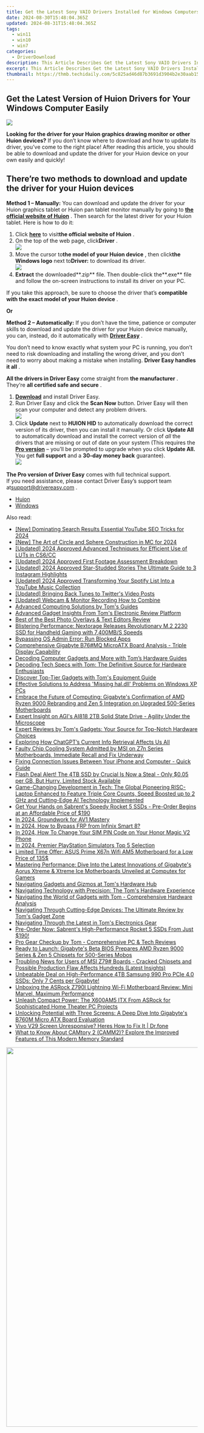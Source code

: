 ```yaml
---
title: Get the Latest Sony VAIO Drivers Installed for Windows Computers
date: 2024-08-30T15:48:04.365Z
updated: 2024-08-31T15:48:04.365Z
tags:
  - win11
  - win10
  - win7
categories:
  - DriverDownload
description: This Article Describes Get the Latest Sony VAIO Drivers Installed for Windows Computers
excerpt: This Article Describes Get the Latest Sony VAIO Drivers Installed for Windows Computers
thumbnail: https://thmb.techidaily.com/5c825ad46d87b3691d3904b2e30aab153935e0b73ee1b460d4fca7fb954d5641.jpg
---
```


## Get the Latest Version of Huion Drivers for Your Windows Computer Easily

![](https://images.drivereasy.com/wp-content/uploads/2018/12/snap000159-300x159.png)

 **Looking for the driver for your Huion graphics drawing monitor or other Huion devices?** If you don’t know where to download and how to update its driver, you’ve come to the right place! After reading this article, you should be able to download and update the driver for your Huion device on your own easily and quickly!

## **There’re two methods to download and update the driver for your Huion devices**

**Method 1 – Manually:**  You can download and update the driver for your Huion graphics tablet or Huion pan tablet monitor manually by going to **[the official website of Huion](https://www.huiontablet.com/)**  . Then search for the latest driver for your Huion tablet. Here is how to do it:

1. Click **[here](https://www.huiontablet.com/)**  to visit**the official website of Huion** .
2. On the top of the web page, click**Driver** .  
![](https://images.drivereasy.com/wp-content/uploads/2018/12/snap000160-1.png)
3. Move the cursor to**the model of your Huion device** , then click**the Windows logo**  next to**Driver:** to download its driver.  
![](https://images.drivereasy.com/wp-content/uploads/2018/12/snap000161.png)
4. **Extract** the downloaded**.zip** file. Then double-click the**.exe** file and follow the on-screen instructions to install its driver on your PC.

 If you take this approach, be sure to choose the driver that’s **compatible with the exact model of your Huion device** .

**Or**

**Method 2 – Automatically:** If you don’t have the time, patience or computer skills to download and update the driver for your Huion device manually, you can, instead, do it automatically with **[Driver Easy](https://tools.techidaily.com/drivereasy/download/)**  .

 You don’t need to know exactly what system your PC is running, you don’t need to risk downloading and installing the wrong driver, and you don’t need to worry about making a mistake when installing. **Driver Easy handles it all** .

**All the drivers in Driver Easy** come straight from **the manufacturer** . They‘re **all certified safe and secure** .

1. **[Download](https://tools.techidaily.com/drivereasy/download/)**  and install Driver Easy.
2. Run Driver Easy and click the **Scan Now** button. Driver Easy will then scan your computer and detect any problem drivers.  
![](https://images.drivereasy.com/wp-content/uploads/2018/12/snap000123.png)
3. Click **Update** next to **HUION HID** to automatically download the correct version of its driver, then you can install it manually. Or click **Update All** to automatically download and install the correct version of _all_ the drivers that are missing or out of date on your system (This requires the **[Pro version](https://tools.techidaily.com/drivereasy/download/)**  – you’ll be prompted to upgrade when you click **Update All.**  You get **full support** and a **30-day money back** guarantee).  
![](https://images.drivereasy.com/wp-content/uploads/2018/12/snap000162.png)

**The Pro version of Driver Easy** comes with full technical support.  
 If you need assistance, please contact Driver Easy’s support team at[support@drivereasy.com](https://tools.techidaily.com/drivereasy/download/) .

* [Huion](https://tools.techidaily.com/drivereasy/download/)
* [Windows](https://tools.techidaily.com/drivereasy/download/)

<ins class="adsbygoogle"
     style="display:block"
     data-ad-format="autorelaxed"
     data-ad-client="ca-pub-7571918770474297"
     data-ad-slot="1223367746"></ins>



<ins class="adsbygoogle"
     style="display:block"
     data-ad-client="ca-pub-7571918770474297"
     data-ad-slot="8358498916"
     data-ad-format="auto"
     data-full-width-responsive="true"></ins>

<span class="atpl-alsoreadstyle">Also read:</span>
<div><ul>
<li><a href="https://facebook-video-footage.techidaily.com/new-dominating-search-results-essential-youtube-seo-tricks-for-2024/"><u>[New] Dominating Search Results  Essential YouTube SEO Tricks for 2024</u></a></li>
<li><a href="https://screen-mirroring-recording.techidaily.com/new-the-art-of-circle-and-sphere-construction-in-mc-for-2024/"><u>[New] The Art of Circle and Sphere Construction in MC for 2024</u></a></li>
<li><a href="https://article-posts.techidaily.com/updated-2024-approved-advanced-techniques-for-efficient-use-of-luts-in-cs6cc/"><u>[Updated] 2024 Approved  Advanced Techniques for Efficient Use of LUTs in CS6/CC</u></a></li>
<li><a href="https://screen-video-capture.techidaily.com/updated-2024-approved-first-footage-assessment-breakdown/"><u>[Updated] 2024 Approved  First Footage Assessment Breakdown</u></a></li>
<li><a href="https://instagram-videos.techidaily.com/updated-2024-approved-star-studded-stories-the-ultimate-guide-to-3-instagram-highlights/"><u>[Updated] 2024 Approved  Star-Studded Stories  The Ultimate Guide to 3 Instagram Highlights</u></a></li>
<li><a href="https://youtube-lab.techidaily.com/ed-2024-approved-transforming-your-spotify-list-into-a-youtube-music-collection/"><u>[Updated] 2024 Approved  Transforming Your Spotify List Into a YouTube Music Collection</u></a></li>
<li><a href="https://twitter-clips.techidaily.com/updated-bringing-back-tunes-to-twitters-video-posts/"><u>[Updated] Bringing Back Tunes to Twitter's Video Posts</u></a></li>
<li><a href="https://screen-sharing-recording.techidaily.com/updated-webcam-and-monitor-recording-how-to-combine/"><u>[Updated] Webcam & Monitor Recording  How to Combine</u></a></li>
<li><a href="https://hardware-help.techidaily.com/advanced-computing-solutions-by-toms-guides/"><u>Advanced Computing Solutions by Tom's Guides</u></a></li>
<li><a href="https://hardware-help.techidaily.com/advanced-gadget-insights-from-toms-electronic-review-platform/"><u>Advanced Gadget Insights From Tom's Electronic Review Platform</u></a></li>
<li><a href="https://extra-resources.techidaily.com/best-of-the-best-photo-overlays-and-text-editors-review/"><u>Best of the Best  Photo Overlays & Text Editors Review</u></a></li>
<li><a href="https://hardware-help.techidaily.com/blistering-performance-nextorage-releases-revolutionary-m2-2230-ssd-for-handheld-gaming-with-7400mbs-speeds/"><u>Blistering Performance: Nextorage Releases Revolutionary M.2 2230 SSD for Handheld Gaming with 7,400MB/S Speeds</u></a></li>
<li><a href="https://windows11.techidaily.com/bypassing-os-admin-error-run-blocked-apps/"><u>Bypassing OS Admin Error: Run Blocked Apps</u></a></li>
<li><a href="https://hardware-help.techidaily.com/comprehensive-gigabyte-b76mq-microatx-board-analysis-triple-display-capability/"><u>Comprehensive Gigabyte B76#MQ MicroATX Board Analysis - Triple Display Capability</u></a></li>
<li><a href="https://hardware-help.techidaily.com/decoding-computer-gadgets-and-more-with-toms-hardware-guides/"><u>Decoding Computer Gadgets and More with Tom’s Hardware Guides</u></a></li>
<li><a href="https://hardware-help.techidaily.com/decoding-tech-specs-with-tom-the-definitive-source-for-hardware-enthusiasts/"><u>Decoding Tech Specs with Tom: The Definitive Source for Hardware Enthusiasts</u></a></li>
<li><a href="https://hardware-help.techidaily.com/discover-top-tier-gadgets-with-toms-equipment-guide/"><u>Discover Top-Tier Gadgets with Tom's Equipment Guide</u></a></li>
<li><a href="https://tech-renaissance.techidaily.com/effective-solutions-to-address-missing-haldll-problems-on-windows-xp-pcs/"><u>Effective Solutions to Address 'Missing hal.dll' Problems on Windows XP PCs</u></a></li>
<li><a href="https://hardware-help.techidaily.com/embrace-the-future-of-computing-gigabytes-confirmation-of-amd-ryzen-9000-rebranding-and-zen-5-integration-on-upgraded-500-series-motherboards/"><u>Embrace the Future of Computing: Gigabyte's Confirmation of AMD Ryzen 9000 Rebranding and Zen 5 Integration on Upgraded 500-Series Motherboards</u></a></li>
<li><a href="https://hardware-help.techidaily.com/1723864252605-expert-insight-on-agis-ai818-2tb-solid-state-drive-agility-under-the-microscope/"><u>Expert Insight on AGI's AI818 2TB Solid State Drive - Agility Under the Microscope</u></a></li>
<li><a href="https://hardware-help.techidaily.com/expert-reviews-by-toms-gadgets-your-source-for-top-notch-hardware-choices/"><u>Expert Reviews by Tom's Gadgets: Your Source for Top-Notch Hardware Choices</u></a></li>
<li><a href="https://tech-haven.techidaily.com/exploring-how-chatgpts-current-info-retrieval-affects-us-all/"><u>Exploring How ChatGPT’s Current Info Retrieval Affects Us All</u></a></li>
<li><a href="https://hardware-help.techidaily.com/faulty-chip-cooling-system-admitted-by-msi-on-z7n-series-motherboards-immediate-recall-and-fix-underway/"><u>Faulty Chip Cooling System Admitted by MSI on Z7n Series Motherboards, Immediate Recall and Fix Underway</u></a></li>
<li><a href="https://fox-that.techidaily.com/fixing-connection-issues-between-your-iphone-and-computer-quick-guide/"><u>Fixing Connection Issues Between Your iPhone and Computer - Quick Guide</u></a></li>
<li><a href="https://hardware-help.techidaily.com/1723864254809-flash-deal-alert-the-4tb-ssd-by-crucial-is-now-a-steal-only-005-per-gb-but-hurry-limited-stock-available/"><u>Flash Deal Alert! The 4TB SSD by Crucial Is Now a Steal - Only $0.05 per GB, But Hurry, Limited Stock Available</u></a></li>
<li><a href="https://hardware-help.techidaily.com/game-changing-development-in-tech-the-global-pioneering-risc-laptop-enhanced-to-feature-triple-core-counts-speed-boosted-up-to-2-ghz-and-cutting-edge-ai-tec19/"><u>Game-Changing Development in Tech: The Global Pioneering RISC-Laptop Enhanced to Feature Triple Core Counts, Speed Boosted up to 2 GHz and Cutting-Edge AI Technology Implemented</u></a></li>
<li><a href="https://hardware-help.techidaily.com/1723864256327-get-your-hands-on-sabrents-speedy-rocket-5-ssds-pre-order-begins-at-an-affordable-price-of-190/"><u>Get Your Hands on Sabrent's Speedy Rocket 5 SSDs - Pre-Order Begins at an Affordable Price of $190</u></a></li>
<li><a href="https://some-knowledge.techidaily.com/in-2024-groundwork-for-av1-mastery/"><u>In 2024, Groundwork for AV1 Mastery</u></a></li>
<li><a href="https://bypass-frp.techidaily.com/in-2024-how-to-bypass-frp-from-infinix-smart-8-by-drfone-android/"><u>In 2024, How to Bypass FRP from Infinix Smart 8?</u></a></li>
<li><a href="https://sim-unlock.techidaily.com/in-2024-how-to-change-your-sim-pin-code-on-your-honor-magic-v2-phone-by-drfone-android/"><u>In 2024, How To Change Your SIM PIN Code on Your Honor Magic V2 Phone</u></a></li>
<li><a href="https://video-screen-grab.techidaily.com/in-2024-premier-playstation-simulators-top-5-selection/"><u>In 2024, Premier PlayStation Simulators  Top 5 Selection</u></a></li>
<li><a href="https://hardware-help.techidaily.com/limited-time-offer-asus-prime-x67n-wifi-am5-motherboard-for-a-low-price-of-135/"><u>Limited Time Offer: ASUS Prime X67n Wifi AM5 Motherboard for a Low Price of 135$</u></a></li>
<li><a href="https://hardware-help.techidaily.com/mastering-performance-dive-into-the-latest-innovations-of-gigabytes-aorus-xtreme-and-xtreme-ice-motherboards-unveiled-at-computex-for-gamers/"><u>Mastering Performance: Dive Into the Latest Innovations of Gigabyte's Aorus Xtreme & Xtreme Ice Motherboards Unveiled at Computex for Gamers</u></a></li>
<li><a href="https://hardware-help.techidaily.com/navigating-gadgets-and-gizmos-at-toms-hardware-hub/"><u>Navigating Gadgets and Gizmos at Tom's Hardware Hub</u></a></li>
<li><a href="https://hardware-help.techidaily.com/navigating-technology-with-precision-the-toms-hardware-experience/"><u>Navigating Technology with Precision: The Tom's Hardware Experience</u></a></li>
<li><a href="https://hardware-help.techidaily.com/navigating-the-world-of-gadgets-with-tom-comprehensive-hardware-analysis/"><u>Navigating the World of Gadgets with Tom - Comprehensive Hardware Analysis</u></a></li>
<li><a href="https://hardware-help.techidaily.com/navigating-through-cutting-edge-devices-the-ultimate-review-by-toms-gadget-zone/"><u>Navigating Through Cutting-Edge Devices: The Ultimate Review by Tom's Gadget Zone</u></a></li>
<li><a href="https://hardware-help.techidaily.com/navigating-through-the-latest-in-toms-electronics-gear/"><u>Navigating Through the Latest in Tom's Electronics Gear</u></a></li>
<li><a href="https://hardware-help.techidaily.com/1723864249492-pre-order-now-sabrents-high-performance-rocket-5-ssds-from-just-190/"><u>Pre-Order Now: Sabrent's High-Performance Rocket 5 SSDs From Just $190!</u></a></li>
<li><a href="https://hardware-help.techidaily.com/pro-gear-checkup-by-tom-comprehensive-pc-and-tech-reviews/"><u>Pro Gear Checkup by Tom - Comprehensive PC & Tech Reviews</u></a></li>
<li><a href="https://hardware-help.techidaily.com/ready-to-launch-gigabytes-beta-bios-prepares-amd-ryzen-9000-series-and-zen-5-chipsets-for-500-series-mobos/"><u>Ready to Launch: Gigabyte's Beta BIOS Prepares AMD Ryzen 9000 Series & Zen 5 Chipsets for 500-Series Mobos</u></a></li>
<li><a href="https://hardware-help.techidaily.com/troubling-news-for-users-of-msi-z79-boards-cracked-chipsets-and-possible-production-flaw-affects-hundreds-latest-insights/"><u>Troubling News for Users of MSI Z79# Boards - Cracked Chipsets and Possible Production Flaw Affects Hundreds (Latest Insights)</u></a></li>
<li><a href="https://hardware-help.techidaily.com/1723864256604-unbeatable-deal-on-high-performance-4tb-samsung-990-pro-pcie-40-ssds-only-7-cents-per-gigabyte/"><u>Unbeatable Deal on High-Performance 4TB Samsung 990 Pro PCIe 4.0 SSDs: Only 7 Cents per Gigabyte!</u></a></li>
<li><a href="https://hardware-help.techidaily.com/unboxing-the-asrock-z790i-lightning-wi-fi-motherboard-review-mini-marvel-maximum-performance/"><u>Unboxing the ASRock Z790I Lightning Wi-Fi Motherboard Review: Mini Marvel, Maximum Performance</u></a></li>
<li><a href="https://hardware-help.techidaily.com/unleash-compact-power-the-x600am5-itx-from-asrock-for-sophisticated-home-theater-pc-projects/"><u>Unleash Compact Power: The X600AM5 ITX From ASRock for Sophisticated Home Theater PC Projects</u></a></li>
<li><a href="https://hardware-help.techidaily.com/unlocking-potential-with-three-screens-a-deep-dive-into-gigabytes-b760m-micro-atx-board-evaluation/"><u>Unlocking Potential with Three Screens: A Deep Dive Into Gigabyte's B760M Micro ATX Board Evaluation</u></a></li>
<li><a href="https://howto.techidaily.com/vivo-v29-screen-unresponsive-heres-how-to-fix-it-drfone-by-drfone-fix-android-problems-fix-android-problems/"><u>Vivo V29 Screen Unresponsive? Heres How to Fix It | Dr.fone</u></a></li>
<li><a href="https://hardware-help.techidaily.com/what-to-know-about-camtory-2-camm2-explore-the-improved-features-of-this-modern-memory-standard/"><u>What to Know About CAMtory 2 (CAMM2)? Explore the Improved Features of This Modern Memory Standard</u></a></li>
</ul></div>

<!-- affiliate ads begin -->
<a href="https://funwhole.sjv.io/c/5597632/1702887/17189" target="_top" id="1702887"><img src="//a.impactradius-go.com/display-ad/17189-1702887" border="0" alt="" width="1000" height="1000"/></a><img height="0" width="0" src="https://imp.pxf.io/i/5597632/1702887/17189" style="position:absolute;visibility:hidden;" border="0" />
<!-- affiliate ads end -->